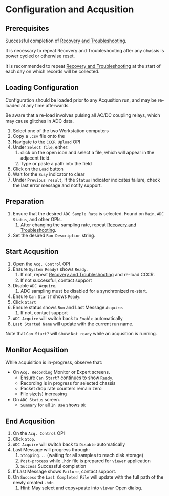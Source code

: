 # Configuration and Acqusition

## Prerequisites

Successful completion of [Recovery and Troubleshooting](powerupdown.md).

It is necessary to repeat Recovery and Troubleshooting after
any chassis is power cycled or otherwise reset.

It is recommended to repeat [Recovery and Troubleshooting](powerupdown.md)
at the start of each day on which records will be collected.


## Loading Configuration

Configuration should be loaded prior to any Acqusition run,
and may be re-loaded at any time afterwards.

Be aware that a re-load involves pulsing all AC/DC coupling
relays, which may cause glitches in ADC data.

1. Select one of the two Workstation computers
1. Copy a `.csv` file onto the
1. Navigate to the `CCCR Upload` OPI
1. Under `Select file`, either:
    1. click on the open icon and select a file,
       which will appear in the adjacent field.
    1. Type or paste a path into the field
1. Click on the `Load` button
1. Wait for the `Busy` indicator to clear
1. Under `Previous result`,
   If the `Status` indicator indicates failure,
   check the last error message and notify support.

## Preparation

1. Ensure that the desired `ADC Sample Rate` is selected.
   Found on `Main`, `ADC Status`, and other OPIs.
    1. After changing the sampling rate, repeat [Recovery and Troubleshooting](powerupdown.md).
1. Set the desired `Run Description` string.

## Start Acqusition

1. Open the `Acq. Control` OPI
1. Ensure `System Ready?` shows `Ready`.
    1. If not, repeat [Recovery and Troubleshooting](powerupdown.md) and re-load CCCR.
    1. If not successful, contact support
1. Disable `ADC Acquire`.
    1. ADC sampling must be disabled for a synchronized re-start.
1. Ensure `Can Start?` shows `Ready`.
1. Click `Start`
1. Ensure status shows `Run` and Last Message `Acquire`.
    1. If not, contact support
1. `ADC Acquire` will switch back to `Enable` automatically
1. `Last Started Name` will update with the current run name.

Note that `Can Start?` will show `Not ready` while an acqusition is running.

## Monitor Acqusition

While acquisition is in-progress, observe that:

- On `Acq. Recording` Monitor or Expert screens.
    - Ensure `Can Start?` continues to show `Ready`.
    - Recording is in progress for selected chassis
    - Packet drop rate counters remain zero
    - File size(s) increasing
- On `ADC Status` screen.
    - `Summary` for all `In Use` shows `Ok`

## End Acqusition

1. On the `Acq. Control` OPI
1. Click `Stop`.
1. `ADC Acquire` will switch back to `Disable` automatically
1. Last Message will progress through:
    1. `Stopping...` (waiting for all samples to reach disk storage)
    1. `Post-process` while `.hdr` file is prepared for `viewer` application
    1. `Success` Successful completion
1. If Last Message shows `Failure`, contact support.
1. On `Success` the `Last Completed File` will update with the full path
   of the newly created `.hdr`.
    1. Hint: May select and copy+paste into `viewer` Open dialog.
